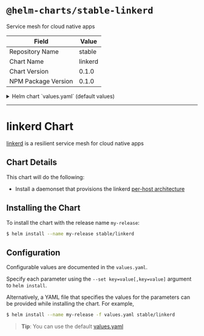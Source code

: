 # `@helm-charts/stable-linkerd`

Service mesh for cloud native apps

| Field               | Value   |
| ------------------- | ------- |
| Repository Name     | stable  |
| Chart Name          | linkerd |
| Chart Version       | 0.1.0   |
| NPM Package Version | 0.1.0   |

<details>

<summary>Helm chart `values.yaml` (default values)</summary>

```yaml
# Default values for linkerd.
# This is a YAML-formatted file.
# Declare variables to be passed into your templates.
image:
  linkerd:
    # Image repository and tag to use for linkerd
    repository: buoyantio/linkerd
    tag: 0.8.4
  kubectl:
    # Image repository and tag to use for kubectl sidecar
    repository: buoyantio/kubectl
    tag: v1.4.0
  pullPolicy: IfNotPresent
linkerd:
  # Port name that linkerd will use for endpoint discovery
  portName: http
prometheus:
  # Enable Prometheus service metrics
  scrape: true
  # Enable Prometheus endpoint metrics
  probe: true
  # Path for Prometheus metrics
  path: /admin/metrics/prometheus
service:
  # Type of service to use for linkerd
  type: ClusterIP
resources:
  # Memory limits and requests for linkerd container
  limits:
    cpu: 500m
    memory: 512Mi
  requests:
    cpu: 500m
    memory: 512Mi
```

</details>

---

# linkerd Chart

[linkerd](https://linkerd.io/) is a resilient service mesh for cloud native apps

## Chart Details

This chart will do the following:

- Install a daemonset that provisions the linkerd [per-host architecture](https://linkerd.io/in-depth/deployment#per-host)

## Installing the Chart

To install the chart with the release name `my-release`:

```bash
$ helm install --name my-release stable/linkerd
```

## Configuration

Configurable values are documented in the `values.yaml`.

Specify each parameter using the `--set key=value[,key=value]` argument to `helm install`.

Alternatively, a YAML file that specifies the values for the parameters can be provided while installing the chart. For example,

```bash
$ helm install --name my-release -f values.yaml stable/linkerd
```

> **Tip**: You can use the default [values.yaml](values.yaml)
